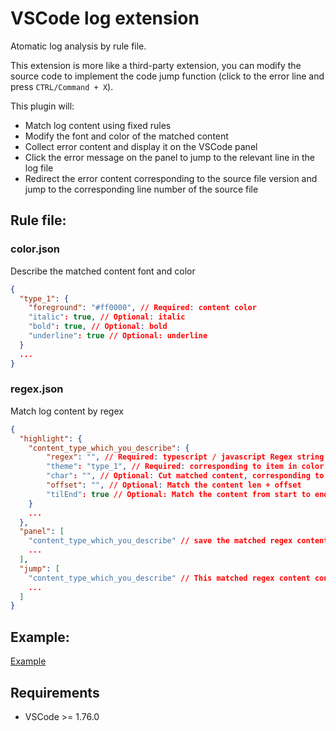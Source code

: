 # VSCode log extension

Atomatic log analysis by rule file.

This extension is more like a third-party extension, you can modify the source code to implement the code jump function (click to the error line and press `CTRL/Command + X`).

This plugin will:

- Match log content using fixed rules
- Modify the font and color of the matched content
- Collect error content and display it on the VSCode panel
- Click the error message on the panel to jump to the relevant line in the log file
- Redirect the error content corresponding to the source file version and jump to the corresponding line number of the source file

## Rule file:

### color.json

Describe the matched content font and color

```json
{
  "type_1": {
    "foreground": "#ff0000", // Required: content color
    "italic": true, // Optional: italic
    "bold": true, // Optional: bold
    "underline": true // Optional: underline
  }
  ...
}
```

### regex.json

Match log content by regex

```json
{
  "highlight": {
    "content_type_which_you_describe": {
        "regex": "", // Required: typescript / javascript Regex string
        "theme": "type_1", // Required: corresponding to item in color.json
        "char": "", // Optional: Cut matched content, corresponding to regex
        "offset": "", // Optional: Match the content len + offset
        "tilEnd": true // Optional: Match the content from start to end in this line
    }
    ...
  },
  "panel": [
    "content_type_which_you_describe" // save the matched regex content to VSCode panel
    ...
  ],
  "jump": [
    "content_type_which_you_describe" // This matched regex content contains related source file and line number, will automatic jump to source file
    ...
  ]
}
```

## Example:

 [Example](./examples)

## Requirements

- VSCode >= 1.76.0
